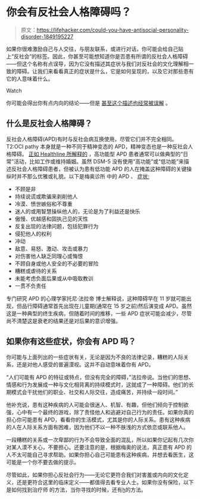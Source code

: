 # 你会有反社会人格障碍吗？

> 原文：<https://lifehacker.com/could-you-have-antisocial-personality-disorder-1849195227>

如果你很难激励自己与人交往，与朋友联系，或进行对话，你可能会给自己贴上“反社会”的标签。因此，你甚至可能想知道你是否患有所谓的反社会人格障碍——但这个名称有点误导，因为它没有描述其症状与我们对反社会的文化理解相一致的障碍。让我们来看看真正的症状是什么，它是如何呈现的，以及它对那些患有它的人意味着什么。

Watch

你可能会得出你有点内向的结论——但是 [甚至这个描述也经常被误解](https://lifehacker.com/lets-quit-it-with-the-introvert-extrovert-nonsense-1713772952) 。

## **什么是反社会人格障碍？**

反社会人格障碍(APD)有时与反社会病互换使用，尽管它们并不完全相同。T2:OCI pathy 本身就是一种不同于精神变态的 APD，精神变态也是一种反社会人格障碍。 [正如 Healthline 所解释的](https://www.healthline.com/health/mental-health/high-functioning-sociopath#low-functioning) ，高功能型 APD 患者通常可以做典型的“日常”活动，比如工作或维持婚姻。虽然 DSM-5 没有使用“高功能”或“低功能”来描述反社会人格障碍患者，但被认为患有低功能 APD 的人在掩盖这种障碍的关键操纵时并不那么优雅或礼貌。以下是梅奥诊所 中的 APD 、 [症状:](https://www.mayoclinic.org/diseases-conditions/antisocial-personality-disorder/symptoms-causes/syc-20353928)

*   不顾是非
*   持续说谎或欺骗来剥削他人
*   冷漠、愤世嫉俗和不尊重
*   迷人的或用智慧操纵他人的，无论是为了利益还是快乐
*   傲慢、优越感和固执己见的天性
*   反复出现的法律问题，包括犯罪行为
*   侵犯他人的权利
*   冲动
*   敌意、易怒、激动、攻击或暴力
*   对伤害他人缺乏同理心或悔恨
*   不顾自身或他人安全的不必要的冒险
*   糟糕或虐待的关系
*   未能考虑负面后果或从中吸取教训
*   一贯不负责任

专门研究 APD 的心理学家托尼·法拉帝 博士解释说，这种障碍早在 11 岁就可能出现，但品行障碍通常首先出现在儿童期(通常在 15 岁之前)然后演变成 APD。虽然这是一种典型的终生疾病，但随着时间的推移，一些 APD 症状可能会减少，尽管尚不清楚这是衰老的结果还是对后果的意识增强。

## 如果你有这些症状，你会有 APD 吗？

你可能与上面列出的一些症状有关，无论是因为不良的法律记录，糟糕的人际关系，还是对他人感受的普遍漠视。这并不自动意味着你有 APD。

“人们可能有 APD 的特征或特点，但没有完全的障碍，”法拉帝说。当他们的思想、情感和行为发展成一种与文化相背离的持续模式时，这就成了一种障碍。他们的长期模式会干扰他们的职业、社交和人际交往，造成痛苦，并持续一段时间。”

他补充说，患有这种疾病的人可能会很迷人、机智、有趣，但他们倾向于控制欲强，心中有一个最终的游戏，除了责怪他人和逃避对自己行为的责任。如果你真的担心你可能患有 APD，看看你的生活模式，尤其是你的人际关系。患有这种疾病的人在人际关系方面有困难，因为他们不以一种不肤浅的方式依恋或联系他人。

一段糟糕的关系或一次卑鄙的行为不会导致全面的混乱，所以如果你记起有几次你对某人漠不关心，不要担心。还要注意的是，根据梅奥的说法，真正患有 APD 的人不太可能自己寻求帮助。如果你担心自己可能患有这种疾病，并想去看医生，这可能是一个你不要去做的提示。

尽管如此，如果你担心反社会行为——无论它更符合我们对害羞或内向的文化定义，还是更符合这里的临床定义——都值得去看专业人士。如果你没有保险，以下是如何找到治疗师 的方法，当你寻找的时候，还有[h](https://lifehacker.com/its-time-to-find-a-therapist-1846009669)的方法。
